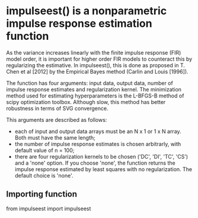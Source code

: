 # impulseest() is a nonparametric impulse response estimation function

As the variance increases linearly with the finite impulse response (FIR) model order, it is important for higher order FIR models to counteract this by regularizing the estimative. In impulseest(), this is done as proposed in T. Chen et al [2012] by the Empirical Bayes method (Carlin and Louis [1996]).

The function has four arguments: input data, output data, number of impulse response estimates and regularization kernel. The minimization method used for estimating hyperparameters is the L-BFGS-B method of scipy optimization toolbox. Although slow, this method has better robustness in terms of SVG convergence.

This arguments are described as follows:
- each of input and output data arrays must be an N x 1 or 1 x N array. Both must have the same length; 
- the number of impulse response estimates is chosen arbitrarly, with default value of n = 100; 
- there are four regularization kernels to be chosen ('DC', 'DI', 'TC', 'CS') and a 'none' option. If you choose 'none', the function returns the impulse response estimated by least squares with no regularization. The default choice is 'none'.

## Importing function

from impulseest import impulseest
